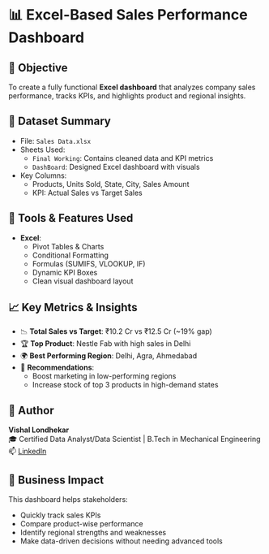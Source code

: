 # 📊 Excel-Based Sales Performance Dashboard

## 📌 Objective
To create a fully functional **Excel dashboard** that analyzes company sales performance, tracks KPIs, and highlights product and regional insights.

## 📂 Dataset Summary
- File: `Sales Data.xlsx`
- Sheets Used:
  - `Final Working`: Contains cleaned data and KPI metrics
  - `DashBoard`: Designed Excel dashboard with visuals
- Key Columns:
  - Products, Units Sold, State, City, Sales Amount
  - KPI: Actual Sales vs Target Sales

## 🧰 Tools & Features Used
- **Excel**:
  - Pivot Tables & Charts
  - Conditional Formatting
  - Formulas (SUMIFS, VLOOKUP, IF)
  - Dynamic KPI Boxes
  - Clean visual dashboard layout

## 📈 Key Metrics & Insights
- 📉 **Total Sales vs Target**: ₹10.2 Cr vs ₹12.5 Cr (~19% gap)
- 🏆 **Top Product**: Nestle Fab with high sales in Delhi
- 🌍 **Best Performing Region**: Delhi, Agra, Ahmedabad
- 📌 **Recommendations**:
  - Boost marketing in low-performing regions
  - Increase stock of top 3 products in high-demand states


## 👤 Author
**Vishal Londhekar**  
🎓 Certified Data Analyst/Data Scientist | B.Tech in Mechanical Engineering  
📫 [LinkedIn](https://www.linkedin.com/in/vishal-londhekar)

## 💼 Business Impact
This dashboard helps stakeholders:
- Quickly track sales KPIs
- Compare product-wise performance
- Identify regional strengths and weaknesses
- Make data-driven decisions without needing advanced tools
